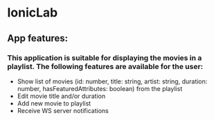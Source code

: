 # IonicLab

## App features:

### This application is suitable for displaying the movies in a playlist. The following features are available for the user:

- Show list of movies (id: number, title: string, artist: string, duration: number, hasFeaturedAttributes: boolean) from the playlist
- Edit movie title and/or duration
- Add new movie to playlist
- Receive WS server notifications
